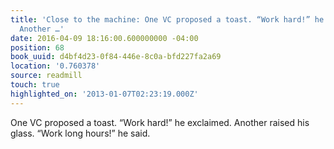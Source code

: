 ```yaml
---
title: 'Close to the machine: One VC proposed a toast. “Work hard!” he exclaimed.
  Another …'
date: 2016-04-09 18:16:00.600000000 -04:00
position: 68
book_uuid: d4bf4d23-0f84-446e-8c0a-bfd227fa2a69
location: '0.760378'
source: readmill
touch: true
highlighted_on: '2013-01-07T02:23:19.000Z'
---
```


One VC proposed a toast. “Work hard!” he exclaimed. Another raised his glass. “Work long hours!” he said.